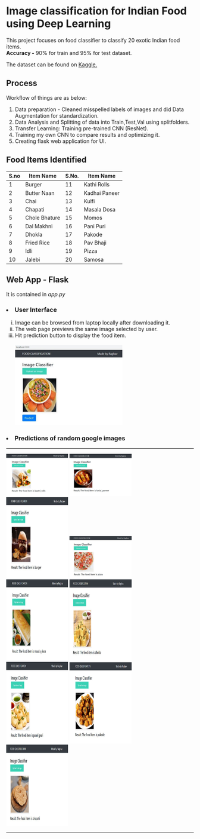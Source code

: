 # Image classification for Indian Food using Deep Learning

This project focuses on food classifier to classify 20 exotic Indian food items.<br>
<b>Accuracy -</b> 90% for train and 95% for test dataset.

The dataset can be found on [Kaggle.](https://www.kaggle.com/l33tc0d3r/indian-food-classification/)

## Process

Workflow of things are as below:

1. Data preparation - Cleaned misspelled labels of images and did Data Augmentation for standardization. 
2. Data Analysis and Splitting of data into Train,Test,Val using splitfolders.
3. Transfer Learning: Training pre-trained CNN (ResNet).
4. Training my own CNN to compare results and optimizing it.
5. Creating flask web application for UI.

## Food Items Identified

| S.no | Item Name     | S.No. | Item Name     |
|------|---------------|-------|---------------| 
|  1   | Burger        | 11    | Kathi Rolls   |
|  2   | Butter Naan   | 12    | Kadhai Paneer |
|  3   | Chai          | 13    | Kulfi         |
|  4   | Chapati       | 14    | Masala Dosa   |
|  5   | Chole Bhature | 15    | Momos         |
|  6   | Dal Makhni    | 16    | Pani Puri     |
|  7   | Dhokla        | 17    | Pakode        |
|  8   | Fried Rice    | 18    | Pav Bhaji     |
|  9   | Idli          | 19    | Pizza         |
|  10  | Jalebi        | 20    | Samosa        |

## Web App - Flask

It is contained in <i>app.py</i>

### <li> User Interface </li>

<ol type="i">
<li>Image can be browsed from laptop locally after downloading it.</li>
<li>The web page previews the same image selected by user.</li>
<li>Hit prediction button to display the food item.</li>
<br>
<img src="Predictions/pred-11.jpeg" width="60%">
</ol>

### <li> Predictions of random google images </li>
<hr>

<img src="Predictions/pred-2.jpeg" width="33%">  <img src="Predictions/pred-3.jpeg" width="33%">  <img src="Predictions/pred-4.jpeg" height="217" width="33%">
<img src="Predictions/pred-5.jpeg" width="33%">  <img src="Predictions/pred-7.jpeg" height="218" width="33%">  <img src="Predictions/pred-10.jpeg" height="218" width="33%">
<img src="Predictions/pred-8.jpeg" width="33%" height="218">  <img src="Predictions/pred-9.jpeg" height="217" width="33%">  <img src="Predictions/pred-6.jpeg" height="218" width="33%">

<hr>
